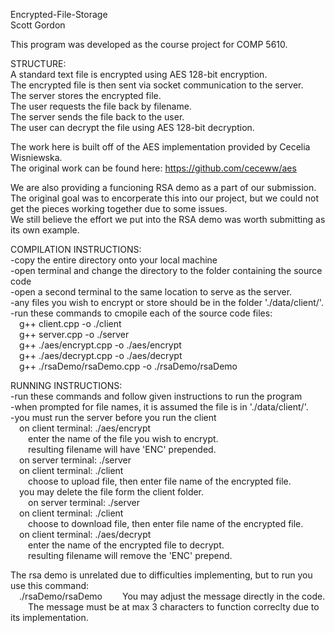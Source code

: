 Encrypted-File-Storage <br>
Scott Gordon

This program was developed as the course project for COMP 5610.

STRUCTURE: <br>
A standard text file is encrypted using AES 128-bit encryption.<br>
The encrypted file is then sent via socket communication to the server.<br>
The server stores the encrypted file.<br>
The user requests the file back by filename.<br>
The server sends the file back to the user.<br>
The user can decrypt the file using AES 128-bit decryption.<br>

The work here is built off of the AES implementation provided by Cecelia Wisniewska.<br>
The original work can be found here: https://github.com/ceceww/aes<br>

We are also providing a funcioning RSA demo as a part of our submission.<br>
The original goal was to encorperate this into our project, but we could not
get the pieces working together due to some issues.<br>
We still believe the effort we put into the RSA demo was worth submitting as
its own example.<br>


COMPILATION INSTRUCTIONS: <br>
-copy the entire directory onto your local machine<br>
-open terminal and change the directory to the folder containing the source code<br>
-open a second terminal to the same location to serve as the server.<br>
-any files you wish to encrypt or store should be in the folder './data/client/'.<br>
-run these commands to cmopile each of the source code files:<br>
&emsp;g++ client.cpp -o ./client  <br>
&emsp;g++ server.cpp -o ./server  <br>
&emsp;g++ ./aes/encrypt.cpp -o ./aes/encrypt  <br>
&emsp;g++ ./aes/decrypt.cpp -o ./aes/decrypt  <br>
&emsp;g++ ./rsaDemo/rsaDemo.cpp -o ./rsaDemo/rsaDemo  <br>
  
RUNNING INSTRUCTIONS:  <br>
-run these commands and follow given instructions to run the program  <br>
-when prompted for file names, it is assumed the file is in './data/client/'.  <br>
-you must run the server before you run the client  <br>
&emsp;on client terminal: ./aes/encrypt  <br>
&emsp;&emsp;enter the name of the file you wish to encrypt.  <br>
&emsp;&emsp;resulting filename will have 'ENC' prepended.  <br>
&emsp;on server terminal: ./server  <br>
&emsp;on client terminal: ./client  <br>
&emsp;&emsp;choose to upload file, then enter file name of the encrypted file.  <br>
&emsp;you may delete the file form the client folder.  <br>
&emsp;&emsp;on server terminal: ./server  <br>
&emsp;on client terminal: ./client  <br>
&emsp;&emsp;choose to download file, then enter file name of the encrypted file.  <br>
&emsp;on client terminal: ./aes/decrypt  <br>
&emsp;&emsp;enter the name of the encrypted file to decrypt.  <br>
&emsp;&emsp;resulting filename will remove the 'ENC' prepend.  <br>

The rsa demo is unrelated due to difficulties implementing, but to run you use this command: <br>
&emsp;./rsaDemo/rsaDemo
&emsp;&emsp;You may adjust the message directly in the code.
&emsp;&emsp;The message must be at max 3 characters to function correclty due to its implementation.
